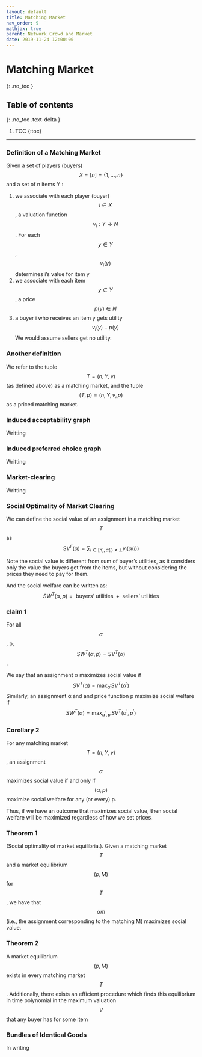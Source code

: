 ```yaml
---
layout: default
title: Matching Market
nav_order: 9
mathjax: true
parent: Network Crowd and Market
date: 2019-11-24 12:00:00
---
```


# Matching Market

{: .no_toc }

## Table of contents
{: .no_toc .text-delta }

1. TOC
{:toc}

--- 

### Definition of a Matching Market
Given a set of players (buyers) $$X=[n]=\{1, \ldots, n\}$$ and a set of n items Y :
1. we associate with each player (buyer) $$i \in X$$, a valuation function $$v_{i}:Y \rightarrow N$$. For each $$y \in Y$$ , $$v_{i}(y)$$ determines i’s value for item y
2. we associate with each item $$y \in Y$$ , a price $$p(y) \in N$$
3. a buyer i who receives an item y gets utility
$$
v_{i}(y)-p(y)
$$
We would assume sellers get no utility.

### Another definition
We refer to the tuple $$T = (n, Y, v)$$ (as defined above) as a
matching market, and the tuple $$(T, p) = (n, Y, v, p)$$ as a priced matching
market.

### Induced acceptability graph 
Writting

### Induced preferred choice graph
Writting

### Market-clearing
Writting

### Social Optimality of Market Clearing
We can define the social value of an assignment in a matching market
$$T$$ as
$$
S V^{\Gamma}(\alpha)=\sum_{i \in[n], \alpha(i) \neq \perp} v_{i}(\alpha(i))
$$

Note the social value is different from sum of buyer’s utilities, as it considers
only the value the buyers get from the items,  but without considering the
prices they need to pay for them. 

And the social welfare can be written as:
$$
SW^{T}(\alpha, p)=\text { buyers' utilities }+\text { sellers' utilities }
$$

### claim 1
For all $$\alpha$$, p, $$SW^{T}(\alpha, p) = SV^{T}(\alpha)$$.

We say that an assignment α maximizes social value if $$SV^{T}(\alpha) = \max _{\alpha^{\prime}} SV^{T}(\alpha^{\prime})$$ Similarly, an assignment α and and price function p maximize social welfare if $$SW^{T}(\alpha) = \max _{\alpha^{\prime},p^{\prime}} SV^{T}(\alpha^{\prime}, p^{\prime})$$

### Corollary 2
For any matching market $$T = (n, Y, v)$$, an assignment $$\alpha$$
maximizes social value if and only if $$(\alpha, p)$$ maximize social welfare for any
(or every) p.

Thus, if we have an outcome that maximizes social value, then social
welfare will be maximized regardless of how we set prices.


### Theorem 1
(Social optimality of market equilibria.). Given a matching
market $$T$$ and a market equilibrium $$(p, M)$$ for $$T$$, we have that $$\alpha m$$ (i.e., the
assignment corresponding to the matching M) maximizes social value.

### Theorem 2
A market equilibrium $$(p, M)$$ exists in every matching market
$$T$$. Additionally, there exists an efficient procedure which finds this equilibrium
in time polynomial in the maximum valuation $$V$$ that any buyer has for some
item

### Bundles of Identical Goods
In writing